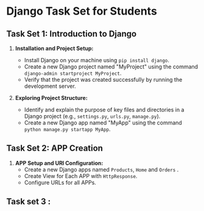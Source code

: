 # Django Task Set for Students

## Task Set 1: Introduction to Django

1. **Installation and Project Setup:**
   - Install Django on your machine using `pip install django`.
   - Create a new Django project named "MyProject" using the command `django-admin startproject MyProject`.
   - Verify that the project was created successfully by running the development server.

2. **Exploring Project Structure:**
   - Identify and explain the purpose of key files and directories in a Django project (e.g., `settings.py`, `urls.py`, `manage.py`).
   - Create a new Django app named "MyApp" using the command `python manage.py startapp MyApp`.
  
## Task Set 2: APP Creation

1. **APP Setup and URl Configuration:**
   - Create a new Django apps named `Products`, `Home` and `Orders`  .
   - Create View for Each APP with `HttpResponse`.
   - Configure URLs for all APPs.
## Task set 3 :
